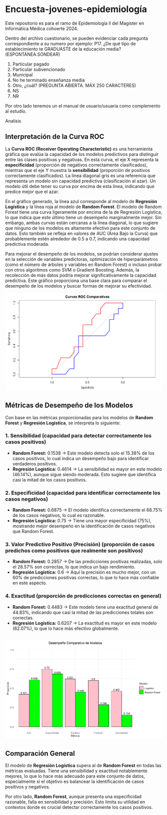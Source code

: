 # Encuesta-jovenes-epidemiología
Este repositorio  es para el ramo de Epidemiología ll del Magíster en Informática Médica cohoerte 2024.

Dentro del archivo cuestionario, se pueden evidenciar cada pregunta correspondiente a su numero por ejemplo:
P17.
¿De qué tipo de establecimiento te GRADUASTE de la educación media? (ESPONTÁNEA.SONDEAR)
1. Particular pagado
2. Particular subvencionado
3. Municipal
4. No he terminado enseñanza media
5. Otro, ¿cuál? (PREGUNTA ABIERTA. MÁX 250 CARACTERES)
98. NS
99. NR

Por otro lado tenemos un el manual de usuario/usuaria como complemento al estudio.

Analisis

## Interpretación de la Curva ROC

La **Curva ROC (Receiver Operating Characteristic)** es una herramienta gráfica que evalúa la capacidad de los modelos predictivos para distinguir entre las clases positivas y negativas. En esta curva, el eje X representa la **especificidad** (proporción de negativos correctamente clasificados), mientras que el eje Y muestra la **sensibilidad** (proporción de positivos correctamente clasificados). La línea diagonal gris es una referencia que representa un modelo sin capacidad predictiva (clasificación al azar). Un modelo útil debe tener su curva por encima de esta línea, indicando que predice mejor que el azar.

En el gráfico generado, la línea azul corresponde al modelo de **Regresión Logística** y la línea roja al modelo de **Random Forest**. El modelo de Random Forest tiene una curva ligeramente por encima de la de Regresión Logística, lo que indica que este último tiene un desempeño marginalmente mejor. Sin embargo, ambas curvas están cercanas a la línea diagonal, lo que sugiere que ninguno de los modelos es altamente efectivo para este conjunto de datos. Esto también se refleja en valores de AUC (Área Bajo la Curva) que probablemente estén alrededor de 0.5 a 0.7, indicando una capacidad predictiva moderada.

Para mejorar el desempeño de los modelos, se podrían considerar ajustes en la selección de variables predictoras, optimización de hiperparámetros (como el número de árboles y variables en Random Forest) o incluso probar con otros algoritmos como SVM o Gradient Boosting. Además, la recolección de más datos podría mejorar significativamente la capacidad predictiva. Este gráfico proporciona una base clara para comparar el desempeño de los modelos y buscar formas de mejorar su efectividad.

![Curva ROC comparativa](https://github.com/Magdasanhueza/Encuesta-jovenes-epidemiologia/blob/main/CurvasROCcomparativas.png)


## Métricas de Desempeño de los Modelos

Con base en las métricas proporcionadas para los modelos de **Random Forest** y **Regresión Logística**, se interpreta lo siguiente:

### 1. Sensibilidad (capacidad para detectar correctamente los casos positivos)
- **Random Forest:** 0.1538 → Este modelo detecta solo el 15.38% de los casos positivos, lo cual indica un desempeño bajo para identificar verdaderos positivos.
- **Regresión Logística:** 0.4614 → La sensibilidad es mayor en este modelo (46.14%), aunque sigue siendo moderada. Esto sugiere que identifica casi la mitad de los casos positivos.

### 2. Especificidad (capacidad para identificar correctamente los casos negativos)
- **Random Forest:** 0.6875 → El modelo identifica correctamente el 68.75% de los casos negativos, lo cual es razonable.
- **Regresión Logística:** 0.75 → Tiene una mayor especificidad (75%), mostrando mejor desempeño en la identificación de casos negativos que Random Forest.

### 3. Valor Predictivo Positivo (Precisión) (proporción de casos predichos como positivos que realmente son positivos)
- **Random Forest:** 0.2857 → De las predicciones positivas realizadas, solo el 28.57% son correctas, lo que indica un bajo rendimiento.
- **Regresión Logística:** 0.6 → Aquí la precisión es mucho mejor, con un 60% de predicciones positivas correctas, lo que lo hace más confiable en este aspecto.

### 4. Exactitud (proporción de predicciones correctas en general)
- **Random Forest:** 0.4483 → Este modelo tiene una exactitud general de 44.83%, indicando que casi la mitad de las predicciones totales son correctas.
- **Regresión Logística:** 0.6207 → La exactitud es mayor en este modelo (62.07%), lo que lo hace más efectivo globalmente.


![Gráfico comparativo de métricas de desempeño de los modelos ](https://github.com/Magdasanhueza/Encuesta-jovenes-epidemiologia/blob/main/desempe%C3%B1oModelos.png)
---

## Comparación General

El modelo de **Regresión Logística** supera al de **Random Forest** en todas las métricas evaluadas. Tiene una sensibilidad y exactitud notablemente mejores, lo que lo hace más adecuado para este conjunto de datos, especialmente si el objetivo es balancear la identificación de casos positivos y negativos.

Por otro lado, **Random Forest**, aunque presenta una especificidad razonable, falla en sensibilidad y precisión. Esto limita su utilidad en contextos donde es crucial detectar correctamente los casos positivos.



